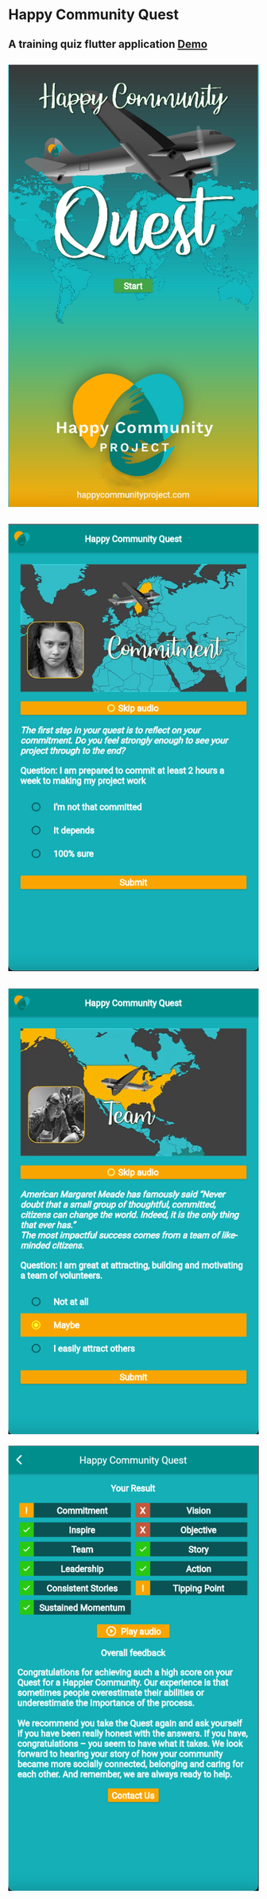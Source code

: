 # Happy Community Quest
A training quiz flutter application
[Demo](https://yaninatrekhleb.github.io/restaurant-website/)
---
![](assets/demo1.png)
---
![](assets/demo2.png)
---
![](assets/demo3.png)
---
![](assets/demo4.png)